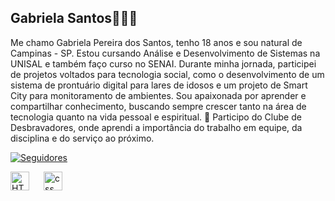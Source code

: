 ## Gabriela Santos👩🏼‍💻

Me chamo Gabriela Pereira dos Santos, tenho 18 anos e sou natural de Campinas - SP. Estou cursando Análise e Desenvolvimento de Sistemas na UNISAL e também faço curso no SENAI. Durante minha jornada, participei de projetos voltados para tecnologia social, como o desenvolvimento de um sistema de prontuário digital para lares de idosos e um projeto de Smart City para monitoramento de ambientes.
Sou apaixonada por aprender e compartilhar conhecimento, buscando sempre crescer tanto na área de tecnologia quanto na vida pessoal e espiritual. 💙
Participo do Clube de Desbravadores, onde aprendi a importância do trabalho em equipe, da disciplina e do serviço ao próximo.

  <a href="https://github.com/gabizinhacode?tab=followers">
        <img 
            alt="Seguidores" 
            title="Me siga no GitHub" 
            src="https://custom-icon-badges.demolab.com/github/followers/gabizinhacode?color=236ad3&labelColor=1155ba&style=for-the-badge&logo=github&label=Seguidores&logoColor=white"
        />
    </a>
</p>

<div
 style="display: flex; gap: 10px;"
/>
 <img
     align="left" 
    alt="HTML"
    title="HTML" 
    width="30px" 
    style="padding-right: 10px;" 
    src="https://cdn.jsdelivr.net/gh/devicons/devicon@latest/icons/html5/html5-original.svg" 
    /> 
<img
    align="left" 
    alt="css"
    title="css"
    width="30px"
    style="padding-right: 10px;"
    src="https://cdn.jsdelivr.net/gh/devicons/devicon@latest/icons/css3/css3-original.svg"
    />
 <img
 >
